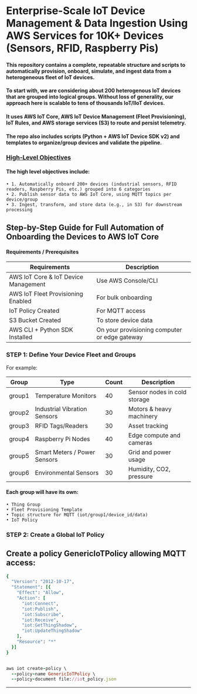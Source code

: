 # Enterprise-Scale IoT Device Management & Data Ingestion Using AWS Services for 10K+ Devices (Sensors, RFID, Raspberry Pis) 

#### This repository contains a complete, repeatable structure and scripts to automatically provision, onboard, simulate, and ingest data from a heterogeneous fleet of IoT devices. 

#### To start with, we are considering about 200 heterogenous IoT devices that are grouped into logical groups. Without loss of generality, our approach here is scalable to tens of thousands IoT/IIoT devices.  

#### It uses AWS IoT Core, AWS IoT Device Management (Fleet Provisioning), IoT Rules, and AWS storage services (S3) to route and persist telemetry. 

#### The repo also includes scripts (Python + AWS IoT Device SDK v2) and templates to organize/group devices and validate the pipeline.

### <ins>High-Level Objectives</ins>

#### The high level objectives include:
    • 1. Automatically onboard 200+ devices (industrial sensors, RFID readers, Raspberry Pis, etc.) grouped into 6 categories
    • 2. Publish sensor data to AWS IoT Core, using MQTT topics per device/group
    • 3. Ingest, transform, and store data (e.g., in S3) for downstream processing

## Step-by-Step Guide for Full Automation of Onboarding the Devices to AWS IoT Core
#### Requirements / Prerequisites


| Requirements | Description| 
|---|---|
| AWS IoT Core & IoT Device Management | Use AWS Console/CLI | 
| AWS IoT Fleet Provisioning Enabled | For bulk onboarding |
|IoT Policy Created | For MQTT access | 
| S3 Bucket Created | To store device data |
|AWS CLI + Python SDK Installed |On your provisioning computer or edge gateway |

### STEP 1: Define Your Device Fleet and Groups
For example:

| Group | Type | Count | Description| 
|---|---|---|---|
| group1 | Temperature Monitors | 40 |Sensor nodes in cold storage| 
| group2 |Industrial Vibration Sensors |30 | Motors & heavy machinery| 
|group3 | RFID Tags/Readers | 30 | Asset tracking| 
| group4 | Raspberry Pi Nodes |40 | Edge compute and cameras | 
|group5 |Smart Meters / Power Sensors |30 | Grid and power usage | 
|group6 |Environmental Sensors |30 | Humidity, CO2, pressure | 

#### Each group will have its own:
    • Thing Group
    • Fleet Provisioning Template
    • Topic structure for MQTT (iot/group1/device_id/data)
    • IoT Policy

### STEP 2: Create a Global IoT Policy
Create a policy GenericIoTPolicy allowing MQTT access:
---
```ruby
{
  "Version": "2012-10-17",
  "Statement": [{
    "Effect": "Allow",
    "Action": [
      "iot:Connect",
      "iot:Publish",
      "iot:Subscribe",
      "iot:Receive",
      "iot:GetThingShadow",
      "iot:UpdateThingShadow"
    ],
    "Resource": "*"
  }]
}


aws iot create-policy \
  --policy-name GenericIoTPolicy \
  --policy-document file://iot_policy.json

```
---






  
  

   

